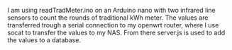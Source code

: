 I am using readTradMeter.ino on an Arduino nano with two infrared line sensors to count the rounds of traditional kWh meter. The values are transferred trough a serial connection to my openwrt router, where I use socat to transfer the values to my NAS. From there server.js is used to add the values to a database.
